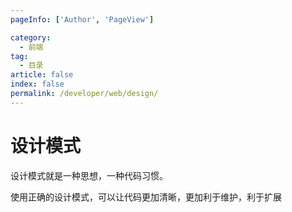 ```yaml
---
pageInfo: ['Author', 'PageView']

category:
  - 前端
tag:
  - 目录
article: false
index: false
permalink: /developer/web/design/
---
```


# 设计模式
设计模式就是一种思想，一种代码习惯。

使用正确的设计模式，可以让代码更加清晰，更加利于维护，利于扩展


<Catalog base='/developer/web/design/' />
